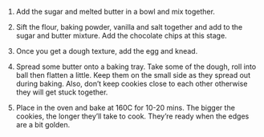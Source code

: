 1. Add the sugar and melted butter in a bowl and mix together.

2. Sift the flour, baking powder, vanilla and salt together and add to the sugar and butter mixture. Add the chocolate chips at this stage.

3. Once you get a dough texture, add the egg and knead.

4. Spread some butter onto a baking tray. Take some of the dough, roll into ball then flatten a little. Keep them on the small side as they spread out during baking. Also, don’t keep cookies close to each other otherwise they will get stuck together.

5. Place in the oven and bake at 160C for 10-20 mins. The bigger the cookies, the longer they’ll take to cook. They’re ready when the edges are a bit golden.